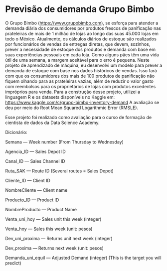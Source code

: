 # Previsão de demanda Grupo Bimbo

O Grupo Bimbo (https://www.grupobimbo.com), se esforça para atender a demanda diária dos consumidores por produtos frescos de panificação nas prateleiras de mais de 1 milhão de lojas ao longo das suas 45.000 lojas em todo o México.
Atualmente, os cálculos diários de estoque são realizados por funcionários de vendas de entregas diretas, que devem, sozinhos, prever a necessidade de estoque dos produtos e demanda com base em suas experiências pessoais em cada loja. Como alguns pães têm uma vida útil de uma semana, a margem aceitável para o erro é pequena.
Neste projeto de aprendizado de máquina, eu desenvolvi um modelo para prever a demanda de estoque com base nos dados
históricos de vendas. Isso fará com que os consumidores dos mais de 100 produtos de panificação não fiquem olhando para as prateleiras vazias, além de reduzir o valor gasto com reembolsos para os proprietários de lojas com produtos
excedentes impróprios para venda. Para a construção desse projeto, utilizei a linguagem
R e os datasets disponíveis no Kaggle em: https://www.kaggle.com/c/grupo-bimbo-inventory-demand
A avaliação se deu por meio do Root Mean Squared Logarithmic Error (RMSLE).

Esse projeto foi realizado como avaliação para o curso de formação de cientista de dados da Data Science Academy.

Dicionário:

Semana — Week number (From Thursday to Wednesday)

Agencia_ID — Sales Depot ID

Canal_ID — Sales Channel ID

Ruta_SAK — Route ID (Several routes = Sales Depot)

Cliente_ID — Client ID

NombreCliente — Client name

Producto_ID — Product ID

NombreProducto — Product Name

Venta_uni_hoy — Sales unit this week (integer)

Venta_hoy — Sales this week (unit: pesos)

Dev_uni_proxima — Returns unit next week (integer)

Dev_proxima — Returns next week (unit: pesos)

Demanda_uni_equil — Adjusted Demand (integer) (This is the target you will predict)

